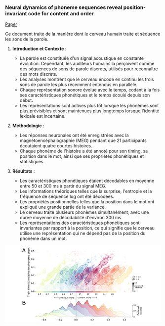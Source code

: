 ### Neural dynamics of phoneme sequences reveal position-invariant code for content and order

[Paper](https://www.nature.com/articles/s41467-022-34326-1)

Ce document traite de la manière dont le cerveau humain traite et séquence les sons de la parole. 

1. **Introduction et Contexte** :
   - La parole est constituée d'un signal acoustique en constante évolution. Cependant, les auditeurs humains la perçoivent comme des séquences de sons de parole discrets, utilisés pour reconnaître des mots discrets.
   - Les analyses montrent que le cerveau encode en continu les trois sons de parole les plus récemment entendus en parallèle.
   - Chaque représentation sonore évolue avec le temps, codant à la fois ses caractéristiques phonétiques et le temps écoulé depuis son début.
   - Les représentations sont actives plus tôt lorsque les phonèmes sont plus prévisibles et sont maintenues plus longtemps lorsque l'identité lexicale est incertaine.

2. **Méthodologie** :
   - Les réponses neuronales ont été enregistrées avec la magnétoencéphalographie (MEG) pendant que 21 participants écoutaient quatre courtes histoires.
   - Chaque phonème de l'histoire a été annoté pour son timing, sa position dans le mot, ainsi que ses propriétés phonétiques et statistiques.

3. **Résultats** :
   - Les caractéristiques phonétiques étaient décodables en moyenne entre 50 et 300 ms à partir du signal MEG.
   - Les informations théoriques telles que la surprise, l'entropie et la fréquence de séquence log ont été décodées.
   - Les propriétés positionnelles telles que la position dans le mot ont expliqué une grande partie de la variance.
   - Le cerveau traite plusieurs phonèmes simultanément, avec une durée moyenne de décodabilité d'environ 300 ms.
   - Les représentations des caractéristiques phonétiques sont invariantes par rapport à la position, ce qui signifie que le cerveau utilise une représentation qui ne dépend pas de la position du phonème dans un mot.

![phonetic feature processing across sequence](../schema/phonetic_feature_processing_sequence.png)
